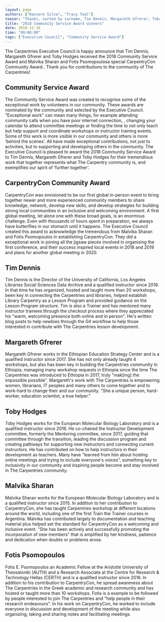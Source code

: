 ```yaml
---
layout: page
authors: ["Raniere Silva", "Tracy Teal"]
teaser: "Thanks, sorted by surname, Tim Dennis, Margareth Gfrerer, Toby Hodges, Malvika Sharan and Fotis Psomopoulos."
title: "2018 Community Service Award winners"
date: 2018-12-10
time: "09:00:00"
tags: ["Executive Council", "Community Service Award"]
---
```


The Carpentries Executive Council is happy announce that Tim Dennis, Margareth Gfrerer and Toby Hodges received the 2018 Community Service Award and Malvika Sharan and Fotis Psomopoulosa special CarpentryCon Community Award..  Thank you for contributions to the community of The Carpentries!

## Community Service Award

The Community Service Award was created to recognise some of the  exceptional work by volunteers in our community. These awards are nominated by the community and selected by the Executive Council. "Exceptional work" can mean many things, for example attending community calls when you have poor internet connection, , changing your calendar to attend committee meetings or finding the time to not only teach but help support and coordinate  workshops or instructor training events. Some of this work is more visible in our community and others is more ‘behind the scenes’. All have made exceptional contributions, not just to activities, but to supporting and developing others in the community. The Executive Council is pleased to award the 2018 Community Service Award to Tim Dennis, Margareth Gfrerer and Toby Hodges for their tremendious work that together represents what The Carpentry community is, and exemplifies our spirit of ‘further together’.

## CarpentryCon Community Award

CarpentryCon was envisioned to be our first global in-person event to bring together newer and more experienced community members to share knowledge, network, develop new skills, and develop strategies for building strong local communities in an inclusive and welcoming environment. A first global meeting, let alone one with these broad goals, is an enormous challenge. Even with thousands of hours spent in preparation, we always have butterflies in our stomach until it happens. The Executive Council created this award to acknowledge the tremendous from Malvika Sharan and Fotis Psomopoulos in establishing CarpentryCon. They did a exceptional work in joining all the jigsaw pieces involved in organising the first conference, and their success inspired local events in 2018 and 2019 and plans for another global meeting in 2020.

## Tim Dennis

Tim Dennis is the Director of the University of California, Los Angeles Libraries Social Sciences Data Archive and a qualified instructor since 2016. In that time he has organized, hosted and taught more than 20 workshops, been key in connecting the Carpentries and libraries, helped establish Library Carpentry as a Lesson Program and provided guidance on the Lesson Program structure. Tim is also a Trainer and has mentored many instructor trainees through the checkout process where they appreciated his "warm, welcoming presence both online and in person". He's written blog posts to help newbies through the Git workflow to help those interested in contribute with The Carpentries lesson development.

## Margareth Gfrerer

Margareth Gfrerer works in the Ethiopian Education Strategy Center and is a qualified instructor since 2017. She has not only already taught 4 workshops, but also has been key in building the Carpentries community in Ethiopia, managing many workshop requests in Ethiopia since the time The Carpentries was introduced to Ethiopia in 2017, truly "mak[ing] the impossible possible". Margareth's work with The Carpentries is empowering women, librarians, IT peoples and many others to come together and to work-hard to change their and our community. "She a unique person, hard-worker, education scientist, a true helper."

## Toby Hodges

Toby Hodges works for the European Molecular Biology Laboratory and is a qualified instructor since 2016. He co-chaired the Instructor Development committee, formerly the Mentoring committee, since 2017, guiding that committee through the transition, leading the discussion program and creating pathways for supporting new instructors and connecting current instructors. He has contributed on how to help instructors in their development as teachers. Many have "learned from him about hosting online meetings and trying to include everyone's voices", something key to inclusivity in our community and inspiring people become and stay involved in The Carpentries community.

## Malvika Sharan

Malvika Sharan works for the European Molecular Biology Laboratory and is a qualified instructor since 2015. In addition to her contribution to CarpentryCon, she has taught  Carpentries workshop at different locations around the world, including one of the first Train the Trainer courses in Argentina. Malvika has contributed largely to documentation and teaching material plus helped set the standard for CarpentryCon as a welcoming and inclusive event. "She has been actively and successfully promoting the incorporation of new members" that is amplified by her kindness, patience and dedication when doubts or problems arose.

## Fotis Psomopoulos

Fotis E. Psomopoulos an Academic Fellow at the Aristotle University of Thessaloniki (AUTH) and a Research Associate at the Centre for Research & Technology Hellas (CERTH) and is a qualified instructor since 2016. In addition to his contribution to CarpentryCon, he spread awareness about The Carpentries in the Greek academic and research community and has hosted or taught more than 10 workshops. Fotis is a example to be followed by people interested to join The Carpentries and "help people in their research endeavours". In his work on CarpentryCon, he worked to include everyone in discussion and development of the meeting while also organizing, taking and sharing notes and facilitating meetings. 

